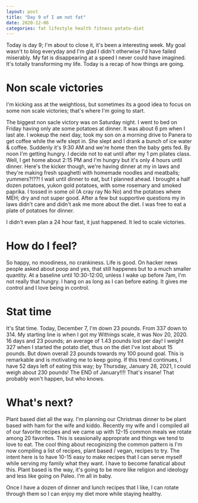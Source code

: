 ```yaml
---
layout: post
title: "Day 9 of I am not fat"
date: 2020-12-06
categories: fat lifestyle health fitness potato-diet
---
```


Today is day 9; I'm about to close it, it's been a interesting week. My goal wasn't to blog everyday and I'm glad I didn't otherwise I'd have failed miserably. My fat is disappearing at a speed I never could have imagined. It's totally transforming my life. Today is a recap of how things are going.

# Non scale victories   

I'm kicking ass at the weightloss, but sometimes its a good idea to focus on some non scale victories; that's where I'm going to start. 

The biggest non sacle victory was on Saturday night. I went to bed on Friday having only ate some potatoes at dinner. It was about 6 pm when I last ate. I wokeup the next day, took my son on a morning drive to Panera to get coffee while the wife slept in. She slept and I drank a bunch of ice water & coffee. Suddenly it's 9:30 AM and we're home then the baby gets fed. By noon I'm getting hungry. I decide not to eat until after my 1 pm pilates class. Well, I get home about 2:15 PM and I'm hungry but it's only 4 hours until dinner. Here's the kicker though, we're having dinner at my in laws and they're making fresh spaghetti with homemade noodles and meatballs; yummers?!??! I wait until dinner to eat, but I planned ahead. I brought a half dozen potatoes, yukon gold potatoes, with some rosemary and smoked paprika. I tossed in some oil (A cray ray No No) and the potatoes where MEH; dry and not super good. After a few but supportive questions my in laws didn't care and didn't ask me more about the diet. I was free to eat a plate of potatoes for dinner. 

I didn't even plan a 24 hour fast, it just happened. It led to scale victories. 

# How do I feel? 

So happy, no moodiness, no crankiness. Life is good. On hacker news people asked about poop and yes, that still happenes but to a much smaller quantity. At a baseline until 10:30-12:00, unless I wake up before 7am, I'm not really that hungry. I hang on as long as I can before eating. It gives me control and I love being in control. 

# Stat time

It's Stat time. Today, December 7, I'm down 23 pounds. From 337 down to 314. My starting line is when I got my Withings scale, it was Nov 20, 2020. 16 days and 23 pounds; an average of 1.43 pounds lost per day! I weight 327 when I started the potato diet, thus on the diet I've lost about 15 pounds. But down overall 23 pounds towards my 100 pound goal. This is remarkable and is motivating me to keep going. If this trend continues, I have 52 days left of eating this way; by Thursday, January 28, 2021, I could weigh about 230 pounds! The END of January!!!! That's insane! That probably won't happen, but who knows. 

# What's next? 

Plant based diet all the way. I'm planning our Christmas dinner to be plant based with ham for the wife and kiddo. Recently my wife and I compiled all of our favorite recipes and we came up with 12-15 common meals we rotate among 20 favorites. This is seasionally approprate and things we tend to love to eat. The cool thing about recoginizing the common pattern is I'm now compiling a list of recipes, plant based / vegan, recipes to try. The intent here is to have 10-15 easy to make recipes that I can serve myself while serving my family what they want. I have to become fanatical about this. Plant based is the way, it's going to be more like religion and ideology and less like going on Paleo. I'm all in baby. 

Once I have a dozen of dinner and lunch recipes that I like, I can rotate through them so I can enjoy my diet more while staying healthy. 
